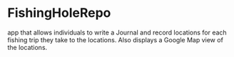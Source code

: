 # FishingHoleRepo
app that allows individuals to write a Journal and record locations for each fishing trip they take to the locations.  Also displays a Google Map view of the locations.
